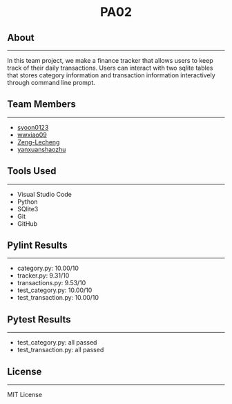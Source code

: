 <h1 style="text-align:center;"> PA02</h1>

## About

---

In this team project, we make a finance tracker that allows users to keep track of their daily transactions. Users can interact with two sqlite tables that stores category information and transaction information interactively through command line prompt.



## Team Members

---

<ul>
    <li><a href="https://github.com/syoon0123">syoon0123</a></li>
    <li><a href="https://github.com/wwxiao09">wwxiao09</a></li>
    <li><a href="https://github.com/Zeng-Lecheng">Zeng-Lecheng</a></li>
    <li><a href="https://github.com/yanxuanshaozhu">yanxuanshaozhu</a></li>
</ul>


## Tools Used

---

<ul>
    <li> Visual Studio Code</li>
    <li> Python</li>
    <li> SQlite3</li>
    <li> Git</li>
    <li> GitHub</li>
</ul>


## Pylint Results
---

<ul>
    <li> category.py: 10.00/10</li>
    <li> tracker.py: 9.31/10</li>
    <li> transactions.py: 9.53/10</li>
    <li> test_category.py: 10.00/10</li>
    <li> test_transaction.py: 10.00/10</li>
</ul>

## Pytest Results
---

<ul>
    <li> test_category.py: all passed</li>
    <li> test_transaction.py: all passed</li>
</ul>

## License

---

MIT License